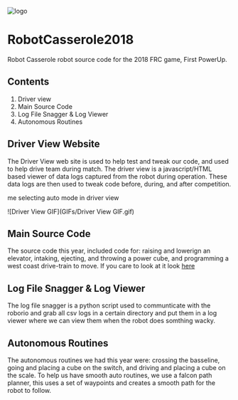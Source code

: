 
![logo](http://robotcasserole.org/wp-content/uploads/2017/01/banner_2017_text.png)

# RobotCasserole2018
Robot Casserole robot source code for the 2018 FRC game, First PowerUp.

## Contents
1. Driver view
2. Main Source Code
3. Log File Snagger & Log Viewer
4. Autonomous Routines

## Driver View Website
The Driver View web site is used to help test and tweak our code, and used to help drive team during match. The driver view is a javascript/HTML based viewer of data logs captured from the robot during operation. These data logs are then used to tweak code before, during, and after competition. 

me selecting auto mode in driver view

![Driver View GIF](GIFs/Driver View GIF.gif)

## Main Source Code
The source code this year, included code for: raising and lowerign an elevator, intaking, ejecting, and throwing a power cube, and programming a west coast drive-train to move. If you care to look at it look [here](https://github.com/RobotCasserole1736/RobotCasserole2018/tree/master/RobotCasserole2018/src/org/usfirst/frc/team1736/robot) 

## Log File Snagger & Log Viewer
The log file snagger is a python script used to  communticate with the roborio and grab all csv logs in a certain directory and put them in a log viewer where we can view them when the robot does somthing wacky.

## Autonomous Routines
The autonomous routines we had this year were: crossing the basseline, going and placing a cube on the switch, and driving and placing a cube on the scale. To help us have smooth auto routines, we use a falcon path planner, this uses a set of waypoints and creates a smooth path for the robot to follow. 
